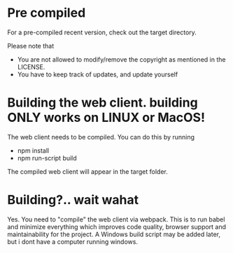 # Pre compiled
For a pre-compiled recent version, check out the target directory.

Please note that
 - You are not allowed to modify/remove the copyright as mentioned in the LICENSE.
 - You have to keep track of updates, and update yourself

# Building the web client. building ONLY works on LINUX or MacOS!
The web client needs to be compiled. You can do this by running
 * npm install
 * npm run-script build
 
 The compiled web client will appear in the target folder.

# Building?.. wait wahat
Yes. You need to "compile" the web client via webpack.
This is to run babel and minimize everything which improves code quality, browser support and maintainability for the project.
A Windows build script may be added later, but i dont have a computer running windows.
